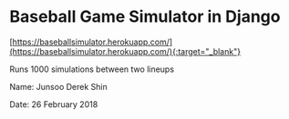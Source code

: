 # Baseball Game Simulator in Django

[https://baseballsimulator.herokuapp.com/](https://baseballsimulator.herokuapp.com/){:target="_blank"}

Runs 1000 simulations between two lineups

Name: Junsoo Derek Shin

Date: 26 February 2018